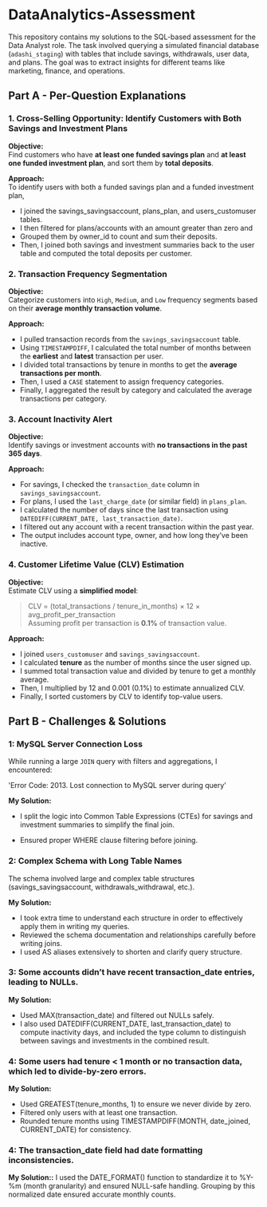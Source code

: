 # DataAnalytics-Assessment
 
This repository contains my solutions to the SQL-based assessment for the Data Analyst role. The task involved querying a simulated financial database (`adashi_staging`) with tables that include savings, withdrawals, user data, and plans. The goal was to extract insights for different teams like marketing, finance, and operations.


## Part A - Per-Question Explanations

### 1. **Cross-Selling Opportunity: Identify Customers with Both Savings and Investment Plans**

**Objective:**  
Find customers who have **at least one funded savings plan** and **at least one funded investment plan**, and sort them by **total deposits**.

**Approach:**  
To identify users with both a funded savings plan and a funded investment plan, 
- I joined the savings_savingsaccount, plans_plan, and users_customuser tables.
- I then filtered for plans/accounts with an amount greater than zero and
- Grouped them by owner_id to count and sum their deposits.
- Then, I joined both savings and investment summaries back to the user table and computed the total deposits per customer.


### 2. **Transaction Frequency Segmentation**

**Objective:**  
Categorize customers into `High`, `Medium`, and `Low` frequency segments based on their **average monthly transaction volume**.

**Approach:**  
- I pulled transaction records from the `savings_savingsaccount` table.
- Using `TIMESTAMPDIFF`, I calculated the total number of months between the **earliest** and **latest** transaction per user.
- I divided total transactions by tenure in months to get the **average transactions per month**.
- Then, I used a `CASE` statement to assign frequency categories.
- Finally, I aggregated the result by category and calculated the average transactions per category.



### 3. **Account Inactivity Alert**

**Objective:**  
Identify savings or investment accounts with **no transactions in the past 365 days**.

**Approach:**  
- For savings, I checked the `transaction_date` column in `savings_savingsaccount`.
- For plans, I used the `last_charge_date` (or similar field) in `plans_plan`.
- I calculated the number of days since the last transaction using `DATEDIFF(CURRENT_DATE, last_transaction_date)`.
- I filtered out any account with a recent transaction within the past year.
- The output includes account type, owner, and how long they’ve been inactive.



### 4. **Customer Lifetime Value (CLV) Estimation**

**Objective:**  
Estimate CLV using a **simplified model**:
> CLV = (total_transactions / tenure_in_months) × 12 × avg_profit_per_transaction  
Assuming profit per transaction is **0.1%** of transaction value.

**Approach:**  
- I joined `users_customuser` and `savings_savingsaccount`.
- I calculated **tenure** as the number of months since the user signed up.
- I summed total transaction value and divided by tenure to get a monthly average.
- Then, I multiplied by 12 and 0.001 (0.1%) to estimate annualized CLV.
- Finally, I sorted customers by CLV to identify top-value users.



## Part B - Challenges & Solutions

### 1: MySQL Server Connection Loss  
While running a large `JOIN` query with filters and aggregations, I encountered:

'Error Code: 2013. Lost connection to MySQL server during query'

**My Solution:**

- I split the logic into Common Table Expressions (CTEs) for savings and investment summaries to simplify the final join.

- Ensured proper WHERE clause filtering before joining.


### 2: Complex Schema with Long Table Names
The schema involved large and complex table structures (savings_savingsaccount, withdrawals_withdrawal, etc.).

**My Solution:**

- I took extra time to understand each structure in order to effectively apply them in writing my queries.
-  Reviewed the schema documentation and relationships carefully before writing joins.
- I used AS aliases extensively to shorten and clarify query structure.

  
### 3: Some accounts didn’t have recent transaction_date entries, leading to NULLs.

**My Solution:**

- Used MAX(transaction_date) and filtered out NULLs safely.
- I also used DATEDIFF(CURRENT_DATE, last_transaction_date) to compute inactivity days, and included the type column to distinguish between savings and investments in the combined result.


### 4: Some users had tenure < 1 month or no transaction data, which led to divide-by-zero errors.

**My Solution:**

- Used GREATEST(tenure_months, 1) to ensure we never divide by zero.
- Filtered only users with at least one transaction.
- Rounded tenure months using TIMESTAMPDIFF(MONTH, date_joined, CURRENT_DATE) for consistency.


### 4: The transaction_date field had date formatting inconsistencies.

**My Solution::**
I used the DATE_FORMAT() function to standardize it to %Y-%m (month granularity) and ensured NULL-safe handling. Grouping by this normalized date ensured accurate monthly counts.
